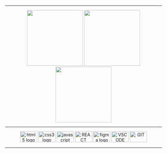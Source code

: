 




</div>

      
 <hr/>
<div align="center">
  <img height="180cm" src="http://github-profile-summary-cards.vercel.app/api/cards/most-commit-language?username=mareanx&theme=github_dark"/>
  <img height="180cm" src="http://github-profile-summary-cards.vercel.app/api/cards/productive-time?username=mareanx&theme=github_dark&utcOffset=8"/>
 <img height="180cm" src="http://github-profile-summary-cards.vercel.app/api/cards/profile-details?username=mareanx&theme=github_dark"/>
 
</div>

 <div display align="center"> 
       <hr/>
    
  <img src="https://cdn.jsdelivr.net/gh/devicons/devicon/icons/html5/html5-original.svg" height="35" width="55" alt="html5 logo" title="HTML5"  />
  <img src="https://cdn.jsdelivr.net/gh/devicons/devicon/icons/css3/css3-original.svg"height="35" width="55" alt="css3 logo" title="CSS3" />
     <img src="https://cdn.jsdelivr.net/gh/devicons/devicon/icons/javascript/javascript-original.svg" height="35" width="55" alt="javascript logo" / >
    <img src="https://cdn.jsdelivr.net/gh/devicons/devicon/icons/react/react-original.svg" height="35" width="55" title="REACT NATIVE">
   <img src="https://cdn.jsdelivr.net/gh/devicons/devicon/icons/figma/figma-original.svg" height="35" width="55" alt="figma logo"  title="FIGMA"/>
  <img src="https://cdn.jsdelivr.net/gh/devicons/devicon/icons/vscode/vscode-original.svg" height="35" width="55" a title="VSCODE" />
     <img src="https://cdn.jsdelivr.net/gh/devicons/devicon/icons/git/git-original.svg" height="35" width="55" a title="GIT"/>
  </div>
 
 
<hr/>    



